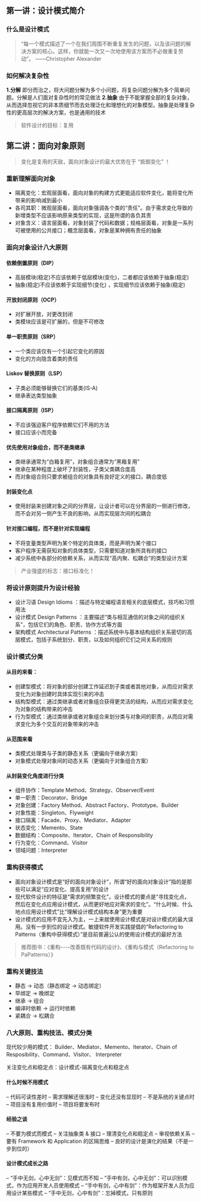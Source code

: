 ## 第一讲：设计模式简介
### 什么是设计模式
>“每一个模式描述了一个在我们周围不断重复发生的问题，以及该问题的解决方案的核心。这样，你就能一次又一次地使用该方案而不必做重复劳动”。
——Christopher Alexander

### 如何解决复杂性
**1.分解**
即分而治之，将大问题分解为多个小问题，将复杂问题分解为多个简单问题。分解是人们面对复杂性时的常见做法
**2.抽象**
由于不能掌握全部的复杂对象，从而选择忽视它的非本质细节而去处理泛化和理想化的对象模型。抽象是处理复杂性的更高层次的解决方案，也是通用的技术

> 软件设计的目标：复用

## 第二讲：面向对象原则
> 变化是复用的天敌，面向对象设计的最大优势在于 “抵御变化” ！

### 重新理解面向对象
* 隔离变化：宏观层面看，面向对象的构建方式更能适应软件变化，能将变化所带来的影响减到最小
* 各司其职：微观层面看，面向对象强调各个类的“责任”。由于需求变化导致的新增类型不应该影响原来类型的实现，这是所谓的各负其责
* 对象含义：语言层面看，对象封装了代码和数据；规格层面看，对象是一系列可被使用的公共接口；概念层面看，对象是某种拥有责任的抽象

### 面向对象设计八大原则
#### 依赖倒置原则（DIP）

* 高层模块(稳定)不应该依赖于低层模块(变化)，二者都应该依赖于抽象(稳定)
* 抽象(稳定)不应该依赖于实现细节(变化) ，实现细节应该依赖于抽象(稳定)

#### 开放封闭原则（OCP）

* 对扩展开放，对更改封闭
* 类模块应该是可扩展的，但是不可修改

#### 单一职责原则（SRP）

* 一个类应该仅有一个引起它变化的原因
* 变化的方向隐含着类的责任

#### Liskov 替换原则（LSP）

* 子类必须能够替换它们的基类(IS-A)
* 继承表达类型抽象

#### 接口隔离原则（ISP）

* 不应该强迫客户程序依赖它们不用的方法
* 接口应该小而完备

#### 优先使用对象组合，而不是类继承

* 类继承通常为“白箱复用”，对象组合通常为“黑箱复用”
* 继承在某种程度上破坏了封装性，子类父类耦合度高
* 而对象组合则只要求被组合的对象具有良好定义的接口，耦合度低

#### 封装变化点
* 使用封装来创建对象之间的分界层，让设计者可以在分界层的一侧进行修改，而不会对另一侧产生不良的影响，从而实现层次间的松耦合

#### 针对接口编程，而不是针对实现编程

* 不将变量类型声明为某个特定的具体类，而是声明为某个接口
* 客户程序无需获知对象的具体类型，只需要知道对象所具有的接口
* 减少系统中各部分的依赖关系，从而实现“高内聚、松耦合”的类型设计方案

> 产业强盛的标志：接口标准化！

### 将设计原则提升为设计经验

* 设计习语 Design Idioms ：描述与特定编程语言相关的底层模式，技巧和习惯用法
* 设计模式 Design Patterns ：主要描述“类与相互通信的对象之间的组织关系”，包括它们的角色、职责、协作方式等方面
* 架构模式 Architectural Patterns ：描述系统中与基本结构组织关系密切的高层模式，包括子系统划分、职责，以及如何组织它们之间关系的规则

### 设计模式分类
#### 从目的来看：

* 创建型模式：将对象的部分创建工作延迟到子类或者其他对象，从而应对需求变化为对象创建时具体实现引来的冲击
* 结构型模式：通过类继承或者对象组合获得更灵活的结构，从而应对需求变化为对象的结构带来的冲击
* 行为型模式：通过类继承或者对象组合来划分类与对象间的职责，从而应对需求变化为多个交互的对象带来的冲击

#### 从范围来看

* 类模式处理类与子类的静态关系（更偏向于继承方案）
* 对象模式处理对象间的动态关系（更偏向于对象组合方案）

#### 从封装变化角度进行分类

* 组件协作：Template Method、Strategy、Observer/Event
* 单一职责：Decorator、Bridge
* 对象创建：Factory Method、Abstract Factory、Prototype、Builder
* 对象性能：Singleton、Flyweight
* 接口隔离：Facade、Proxy、Mediator、Adapter
* 状态变化：Memento、State
* 数据结构：Composite、Iterator、Chain of Responsibility
* 行为变化：Command、Visitor
* 领域问题：Interpreter

### 重构获得模式
* 面向对象设计模式是“好的面向对象设计”，所谓“好的面向对象设计”指的是那些可以满足“应对变化、提高复用”的设计
* 现代软件设计的特征是“需求的频繁变化”。设计模式的要点是“寻找变化点，然后在变化点应用设计模式，从而更好地应对需求的变化”。“什么时候、什么地点应用设计模式”比“理解设计模式结构本身”更为重要
* 设计模式的应用不宜先入为主，一上来就使用设计模式是对设计模式的最大误用。没有一步到位的设计模式。敏捷软件开发实践提倡的“Refactoring to Patterns（重构中获得模式）”是目前普遍公认的使用设计模式的最好方法

> 推荐图书：《重构----改善既有代码的设计》、《重构与模式（Refactoring to PaPatterns）》

### 重构关键技法
* 静态 -> 动态（静态绑定 -> 动态绑定）
* 早绑定 -> 晚绑定
* 继承 -> 组合
* 编译时依赖 -> 运行时依赖
* 紧耦合 -> 松耦合


### 八大原则、重构技法、模式分类

现代较少用的模式： Builder、Mediator、Memento、Iterator、Chain of Resposibility、Command、Visitor、 Interpreter

关注变化点和稳定点：设计模式-隔离变化点和稳定点

#### 什么时候不用模式
– 代码可读性差时
– 需求理解还很浅时
– 变化还没有显现时
– 不是系统的关键点时
– 项目没有复用价值时
– 项目将要发布时

#### 经验之谈
– 不要为模式而模式
– 关注抽象类 & 接口
– 理清变化点和稳定点
– 审视依赖关系
– 要有 Framework 和 Application 的区隔思维
– 良好的设计是演化的结果（不是一步到位的）

#### 设计模式成长之路
– “手中无剑，心中无剑”：见模式而不知
– “手中有剑，心中无剑”：可以识别模式，作为应用开发人员使用模式
– “手中有剑，心中有剑”：作为框架开发人员为应用设计某些模式
– “手中无剑，心中有剑”：忘掉模式，只有原则
